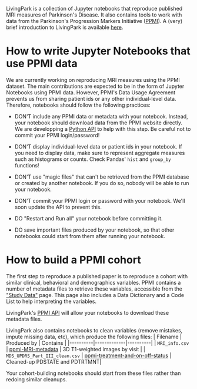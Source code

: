 LivingPark is a collection of Jupyter notebooks that reproduce published
MRI measures of Parkinson's Disease. It also contains tools to work with
data from the Parkinson's Progression Markers Initiative
([PPMI](https://www.ppmi-info.org/)). A (very) brief introduction to
LivingPark is available
[here](https://docs.google.com/presentation/d/1PqyRLhB9PoqW2UCnvVX8CuqEW2TfPiECQlMEheeiorg/edit#slide=id.g12ed72e6175_0_106).

# How to write Jupyter Notebooks that use PPMI data

We are currently working on reproducing MRI measures using the PPMI dataset. 
The main contributions are expected to be in the form of Jupyter Notebooks
using PPMI data. However, PPMI's Data Usage Agreement prevents us from sharing
patient ids or any other individual-level data. Therefore, notebooks should 
follow the following practices:


* DON'T include any PPMI data or metadata with your notebook. Instead, your notebook 
should download data from the PPMI website directly. We are developping a [Python
API](https://github.com/LivingPark-MRI/ppmi-scraper) to help with this
step. Be careful not to commit your PPMI login/password!

* DON'T display individual-level data or patient ids in your notebook.
If you need to display data, make sure to represent aggregate measures
such as histograms or counts. Check Pandas' `hist` and `group_by` functions!

* DON'T use "magic files" that can't be retrieved from the PPMI database or 
created by another notebook. If you do so, nobody will be able to run your notebook.

* DON'T commit your PPMI login or password with your notebook. We'll soon update the API 
to prevent this. 

* DO "Restart and Run all" your notebook before committing it.

* DO save important files produced by your notebook, so that other notebooks could start from them 
  after running your notebook.

# How to build a PPMI cohort

The first step to reproduce a published paper is to reproduce a cohort with
similar clinical, behavioral and demographics variables. PPMI contains a
number of metadata files to retrieve these variables, accessible from the
["Study Data"](https://ida.loni.usc.edu/pages/access/studyData.jsp) page.
This page also includes a Data Dictionary and a Code List to help interpreting 
the variables. 

LivingPark's [PPMI API](https://github.com/LivingPark-MRI/ppmi-scraper)
will allow your notebooks to download these metadata files.

LivingPark also contains notebooks to clean variables (remove mistakes,
impute missing data, etc), which produce the following files:
| Filename | Produced by | Contains |
|----------|-------------|----------|
| `MRI_info.csv` | [ppmi-MRI-metadata](https://github.com/LivingPark-MRI/ppmi-MRI-metadata) | 3D T1-weighted images by visit |
| `MDS_UPDRS_Part_III_clean.csv` | [ppmi-treatment-and-on-off-status](https://github.com/LivingPark-MRI/ppmi-treatment-and-on-off-status) | Cleaned-up PDSTATE and PDTRTMNT|

Your cohort-building notebooks should start from these files rather than redoing similar cleanups.